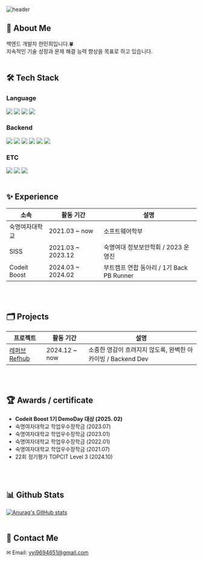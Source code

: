 <div>
  
  <!--Header-->
  ![header](https://capsule-render.vercel.app/api?type=waving&color=gradient&customColorList=2&height=300&section=header&text=Welcome!&fontAlignY=40&desc=Minhee's%20Github&descAlignY=60&animation=fadeIn)
  
</div>

<div>
  <!--Body-->
  
  ## 👀 About Me
  백엔드 개발자 한민희입니다.🍀 <br/>
  지속적인 기술 성장과 문제 해결 능력 향상을 목표로 하고 있습니다.
  <br/>
  <br/>
  
  ## 🛠️ Tech Stack
  ### Language
  <!--C-->
  <img src="https://img.shields.io/badge/c-A8B9CC?style=for-the-badge&logo=c&logoColor=white">
  <!--Java-->
  <img src="https://img.shields.io/badge/java-007396?style=for-the-badge&logo=java&logoColor=white">
  <!--Python-->
  <img src="https://img.shields.io/badge/python-3776AB?style=for-the-badge&logo=python&logoColor=white">
  <!--JavaScript-->
  <img src="https://img.shields.io/badge/javascript-F7DF1E?style=for-the-badge&logo=javascript&logoColor=black">
  <br/>

  ### Backend
  <!--Node.js-->
  <img src="https://img.shields.io/badge/node.js-339933?style=for-the-badge&logo=Node.js&logoColor=white">
  <!--express-->
  <img src="https://img.shields.io/badge/express-000000?style=for-the-badge&logo=express&logoColor=white">
  <!--TypeScript-->
  <img src="https://img.shields.io/badge/typescript-3178C6?style=for-the-badge&logo=typescript&logoColor=white">
  <!--MySQL-->
  <img src="https://img.shields.io/badge/mysql-4479A1?style=for-the-badge&logo=mysql&logoColor=white">
  <!--MongoDB-->
  <img src="https://img.shields.io/badge/mongoDB-47A248?style=for-the-badge&logo=MongoDB&logoColor=white">
  <!--AWS-->
  <img src="https://img.shields.io/badge/aws-232F3E?style=for-the-badge&logo=amazonwebservices&logoColor=white">
  <br/>

  ### ETC
  <!--Github-->
  <img src="https://img.shields.io/badge/github-181717?style=for-the-badge&logo=github&logoColor=white">
  <!--Github Action-->
  <img src="https://img.shields.io/badge/githubactions-2088FF?style=for-the-badge&logo=githubactions&logoColor=white">
  <!--Figma-->
  <img src="https://img.shields.io/badge/figma-F24E1E?style=for-the-badge&logo=figma&logoColor=white">
  <br/>
  <br/>

  ## ✨ Experience
  |소속|활동 기간|설명|
  |------|---|---|
  |숙명여자대학교|2021.03 ~ now|소프트웨어학부|
  |SISS|2021.03 ~ 2023.12|숙명여대 정보보안학회 / 2023 운영진|
  |Codeit Boost|2024.03 ~ 2024.02|부트캠프 연합 동아리 / 1기 Back PB Runner|
  <br/>
  <br/>

  ## 🗂️ Projects
  |프로젝트|활동 기간|설명|
  |------|---|---|
  |<a href="https://comet-megaraptor-0c6.notion.site/RefHub-1a0f8c4966e48010b187c95285c62097">레퍼브 Refhub</a>|2024.12 ~ now|소중한 영감이 흐려지지 않도록, 완벽한 아카이빙 / Backend Dev|
  <br/>
  <br/>

  ## 🏆 Awards / certificate
  - **Codeit Boost 1기 DemoDay 대상 (2025. 02)**
  - 숙명여자대학교 학업우수장학금 (2023.07)
  - 숙명여자대학교 학업우수장학금 (2023.01)
  - 숙명여자대학교 학업우수장학금 (2022.01)
  - 숙명여자대학교 학업우수장학금 (2021.07)
  - 22회 정기평가 TOPCIT Level 3 (2024.10)
  <br/>
  <br/>
  
  ## 📊 Github Stats
  [![Anurag's GitHub stats](https://github-readme-stats.vercel.app/api?username=KwakSsi38)](https://github.com/anuraghazra/github-readme-stats)
  <br/>
  <br/>

  ## 💬 Contact Me
  ✉ Email: <a href="mailto:yyj9694651@gmail.com">yyj9694651@gmail.com</a>
  <br/>
  
</div>
